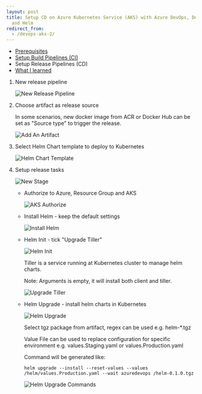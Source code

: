 ```yaml
---
layout: post
title: Setup CD on Azure Kubernetes Service (AKS) with Azure DevOps, Docker Compose
  and Helm
redirect_from:
  - /devops-aks-2/
---
```


* [Prerequisites](/2019/02/24/devops-aks-0)
* [Setup Build Pipelines (CI)](/2019/02/24/devops-aks-1)
* Setup Release Pipelines (CD)
* [What I learned](/2019/02/25/devops-aks-3)

1. New release pipeline

    <img src='{{ "/public/assets/img/aks_cicd_release_pipeline.png" | relative_url }}' alt="New Release Pipeline" />

2. Choose artifact as release source

    In some scenarios, new docker image from ACR or Docker Hub can be set as "Source type" to trigger the release.

    <img src='{{ "/public/assets/img/aks_cicd_add_artifact.png" | relative_url }}' alt="Add An Artifact" />

3. Select Helm Chart template to deploy to Kubernetes

    <img src='{{ "/public/assets/img/aks_cicd_helm_template.png" | relative_url }}' alt="Helm Chart Template" />

4. Setup release tasks

    <img src='{{ "/public/assets/img/aks_cicd_stage.png" | relative_url }}' alt="New Stage" />

    * Authorize to Azure, Resource Group and AKS

        <img src='{{ "/public/assets/img/aks_cicd_authorize.png" | relative_url }}' alt="AKS Authorize" />

    * Install Helm - keep the default settings

        <img src='{{ "/public/assets/img/aks_cicd_install_helm.png" | relative_url }}' alt="Install Helm" />

    * Helm Init - tick "Upgrade Tiller"

        <img src='{{ "/public/assets/img/aks_cicd_helm_init.png" | relative_url }}' alt="Helm Init" />

        Tiller is a service running at Kubernetes cluster to manage helm charts.

        <p class="message">Note: Arguments is empty, it will install both client and tiller. </p>

        <img src='{{ "/public/assets/img/aks_cicd_helm_upgrade_tiller.png" | relative_url }}' alt="Upgrade Tiller" />


    * Helm Upgrade - install helm charts in Kubernetes

        <img src='{{ "/public/assets/img/aks_cicd_helm_upgrade.png" | relative_url }}' alt="Helm Upgrade" />

        Select tgz package from artifact, regex can be used e.g. helm-*.tgz

        Value File can be used to replace configuration for specific environment e.g. values.Staging.yaml or values.Production.yaml

        Command will be generated like:

        ```shell
        helm upgrade --install --reset-values --values /helm/values.Production.yaml --wait azuredevops /helm-0.1.0.tgz
        ```

        <img src='{{ "/public/assets/img/aks_cicd_helm_upgrade_cmds.png" | relative_url }}' alt="Helm Upgrade Commands" />

